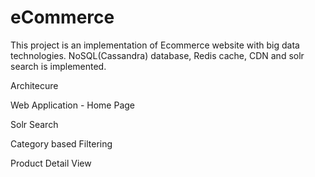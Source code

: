 # eCommerce
This project is an implementation of Ecommerce website with big data technologies. NoSQL(Cassandra) database, Redis cache, CDN and solr search is implemented.

Architecure

Web Application - Home Page

Solr Search

Category based Filtering

Product Detail View
